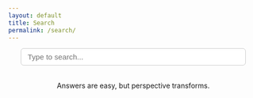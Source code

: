 ```yaml
---
layout: default
title: Search
permalink: /search/
---
```

<input type="text" id="search-input" placeholder="Type to search..." />

<ul id="results-container"></ul>

<style>
  #results-container,
  #results-container * {
    all: unset;
  }

  /* Align search input and results container */
  #search-input, 
  #results-container {
    display: block;
    margin: 0.5rem auto 1rem;
    width: 90%;
    max-width: 600px;
    border-radius: 6px; /* match input rounded corners */
  }

  #search-input {
    border: 1px solid #ccc;
    padding: 0.5rem 0.8rem;
    font-size: 0.95rem;
  }

  #results-container {
    display: flex;
    flex-direction: column;
    gap: 0.2rem; /* doubled spacing */
    padding: 0;
  }

  #results-container li {
    background-color: #ffffff; /* white background */
    border: 1.5px solid #ccc; /* match search box border */
    border-radius: 6px;
    padding: 0.5rem 0.8rem;
    margin: 0;
    box-shadow: none;
    font-size: 0.95rem;
    line-height: 1.3;
  }

  #results-container li:last-child {
    margin-bottom: 0;
  }

  #results-container li a {
    display: block;
    text-decoration: none;
    color: #222;
  }

  #results-container li:hover {
    background-color: #f9f9f9; /* subtle light gray on hover */
  }
</style>

<script src="https://unpkg.com/simple-jekyll-search/dest/simple-jekyll-search.min.js"></script>
<script>
  SimpleJekyllSearch({
    searchInput: document.getElementById('search-input'),
    resultsContainer: document.getElementById('results-container'),
    json: '/search.json',
    searchResultTemplate: '<li><a href="{url}">{title}</a></li>',
    noResultsText: '<li>No results found</li>',
    limit: 7,
    fuzzy: false,
  });
</script>
<p align="center">
  Answers are easy, but perspective transforms.
</p>
